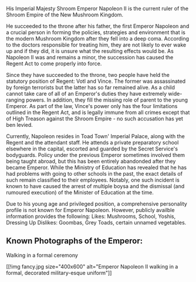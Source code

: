 His Imperial Majesty Shroom Emperor Napoleon II is the current ruler of the Shroom Empire of the New Mushroom Kingdom.

He succeeded to the throne after his father, the first Emperor Napoleon and a crucial person in forming the policies, strategies and environment that is the modern Mushroom Kingdom after they fell into a deep coma.
According to the doctors responsible for treating him, they are not likely to ever wake up and if they did, it is unsure what the resulting effects would be. As Napoleon II was and remains a minor, the succession has caused the Regent Act to come properly into force.

Since they have succeeded to the throne, two people have held the statutory position of Regent: Votl and Vince. The former was assassinated by foreign terrorists but the latter has so far remained alive. As a child cannot take care of all of an Emperor's duties they have extremely wide-ranging powers.
In addition, they fill the missing role of parent to the young Emperor. As part of the law, Vince's power only has the four limitations outlined in the Regent Act, and is legally immune from all crimes except that of High Treason against the Shroom Empire - no such accusation has yet ben levied.

Currently, Napoleon resides in Toad Town' Imperial Palace, along with the Regent and the attendant staff. He attends a private preparatory school elsewhere in the capital, escorted and guarded by the Secret Service's bodyguards. Policy under the previous Emperor sometimes involved them being taught abroad, but this has been entirely abandonded after they became Emperor. While the Ministry of Education has revealed that he has had problems with going to other schools in the past, the exact details of such remain classified to their employees. Notably, one such incident is known to have caused the arrest of multiple boysa and the dismissal (and rumoured execution) of the Minister of Education at the time.

Due to his young age and privileged position, a comprehensive personality profile is not known for Emperor Napoleon. However, publicly availble information provides the following:
Likes: Mushrooms, School, Yoshis, Dressing Up
Dislikes: Goombas, Grey Toads, certain unnamed vegetables.

## Known Photographs of the Emperor:

Walking in a formal ceremony

[[!img  fancy.jpg size="400x600" alt="Emperor Napoleon II walking in a formal, decorated military-esque uniform"]]
